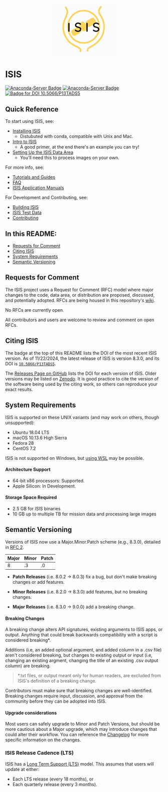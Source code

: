 <p align="center">
  <img src="isis/src/docsys/assets/img/image-source-files/ISIS_Logo.svg" alt="ISIS" width=200> 
</p>

# ISIS

[![Anaconda-Server Badge](https://anaconda.org/usgs-astrogeology/isis3/badges/version.svg)](https://anaconda.org/usgs-astrogeology/isis3)
[![Anaconda-Server Badge](https://anaconda.org/usgs-astrogeology/isis/badges/version.svg)](https://anaconda.org/usgs-astrogeology/isis)
[![Badge for DOI 10.5066/P13TADS5](https://img.shields.io/badge/DOI-10.5066%2FP13TADS5-blue)](https://doi.org/10.5066/P13TADS5)

## Quick Reference

To start using ISIS, see:

- [Installing ISIS](https://astrogeology.usgs.gov/docs/how-to-guides/environment-setup-and-maintenance/installing-isis-via-anaconda/)
    - Distubuted with conda, compatible with Unix and Mac.
- [Intro to ISIS](https://astrogeology.usgs.gov/docs/getting-started/using-isis-first-steps/introduction-to-isis/)
    - A good primer, at the end there's an example you can try!
- [Setting Up the ISIS Data Area](https://astrogeology.usgs.gov/docs/how-to-guides/environment-setup-and-maintenance/isis-data-area/)
    - You'll need this to process images on your own.

For more info, see:

- [Tutorials and Guides](https://astrogeology.usgs.gov/docs/)
- [FAQ](https://astrogeology.usgs.gov/docs/getting-started/using-isis-first-steps/isis-faq/)
- [ISIS Application Manuals](https://isis.astrogeology.usgs.gov)

For Development and Contributing, see:

- [Building ISIS](https://astrogeology.usgs.gov/docs/how-to-guides/isis-developer-guides/developing-isis3-with-cmake/)
- [ISIS Test Data](https://astrogeology.usgs.gov/docs/how-to-guides/isis-developer-guides/obtaining-maintaining-submitting-test-data/)
- [Contributing](https://astrogeology.usgs.gov/docs/how-to-guides/isis-developer-guides/contributing-to-isis/)

## In this README:

- [Requests for Comment](README.md#Requests-for-Comment)
- [Citing ISIS](README.md#Citing-ISIS)
- [System Requirements](README.md#system-requirements)
- [Semantic Versioning](README.md#Semantic-Versioning-and-It's-Role-in-Describing-the-Software)


## Requests for Comment
The ISIS project uses a Request for Comment (RFC) model where major changes to the code, data area, or distribution are proposed, discussed, and potentially adopted.  RFCs are being housed in this repository's [wiki](https://github.com/USGS-Astrogeology/ISIS3/wiki).

No RFCs are currently open.

All contributors and users are welcome to review and comment on open RFCs.

## Citing ISIS

The badge at the top of this README lists the DOI of the most recent ISIS version.  As of 11/22/2024, the latest release of ISIS is version 8.3.0, and its DOI is [`10.5066/P13TADS5`](https://doi.org/10.5066/P13TADS5).

The [Releases Page on GitHub](https://github.com/DOI-USGS/ISIS3/releases) lists the DOI for each version of ISIS.  Older versions may be listed on [Zenodo](https://doi.org/10.5281/zenodo.2563341).  It is good practice to cite the version of the software being used by the citing work, so others can reproduce your exact results.

## System Requirements

ISIS is supported on these UNIX variants (and may work on others, though unsupported):

-   Ubuntu 18.04 LTS
-   macOS 10.13.6 High Sierra
-   Fedora 28
-   CentOS 7.2

[//]: # ( These are all past their vendors' standard support, most EOL:         )
[//]: # ( Ubuntu 18.04LTS            Released 2018.04, ESS 2023.05, EOL 2028.04 )
[//]: # ( macOS 10.13.6 High Sierra  Released 2017.09,              EOL 2020.11 )
[//]: # ( Fedora 28                  Released 2018.05,              EOL 2019.05 )
[//]: # ( CentOS 7.2                 Released 2015.12,              EOL 2024.06 )

ISIS is not supported on Windows, but 
[using WSL](https://planetarygis.blogspot.com/2024/02/isis-and-asp-on-windows-11-wsl-take-3.html) 
may be possible.

#### Architecture Support

- 64-bit x86 processors: Supported. 
- Apple Silicon: In Development.

#### Storage Space Required

- 2.5 GB for ISIS binaries
- 10 GB up to multiple TB for mission data and processing large images



[//]: # ( Legacy ISIS Versions, links broken )

[//]: # ( ISIS 2  - http://isis.astrogeology.usgs.gov/Isis2/isis-bin/installation.cgi )

[//]: # ( ISIS3 3.5.2 - https://isis.astrogeology.usgs.gov/documents/LegacyInstallGuide/index.html )


## Semantic Versioning

Versions of ISIS now use a Major.Minor.Patch scheme (e.g., 8.3.0), detailed in [RFC 2](https://github.com/DOI-USGS/ISIS3/wiki/RFC2:-Release-Process#terms). 

| Major | Minor | Patch |
|-------|-------|-------|
| 8     | .3    | .0    |


- **Patch Releases** (i.e. 8.0.2 → 8.0.3) fix a bug, but don't make breaking changes or add features.

- **Minor Releases** (i.e. 8.2.0 → 8.3.0) add features, but no breaking changes.

- **Major Releases** (i.e. 8.3.0 → 9.0.0) add a breaking change.

#### Breaking Changes

A breaking change alters API signatures, existing arguments to ISIS apps, or output.  Anything that could break backwards compatibility with a script is considered breaking*.

Additions (i.e, an added optional argument, and added column in a .csv file) aren't considered breaking, but changes to existing output or input (i.e, changing an existing argment, changing the title of an existing .csv output column) are breaking.

> *.txt files, or output meant only for human readers, are excluded from ISIS's definition of a breaking change.

Contributors must make sure that breaking changes are well-identified.  Breaking changes require input, discussion, and approval from the community before they can be adopted into ISIS.

#### Upgrade considerations

Most users can safely upgrade to Minor and Patch Versions, but should be more cautious about a Major upgrade, which may introduce changes that could alter their workflow.  You can reference the [Changelog](https://github.com/USGS-Astrogeology/ISIS3/blob/dev/CHANGELOG.md) for more specific information on the changes.

### ISIS Release Cadence (LTS)
ISIS has a [Long Term Support (LTS)](https://github.com/USGS-Astrogeology/ISIS3/discussions/4691) model. This assumes that users will update at either:

  - Each LTS release (every 18 months), or 
  - Each quarterly release (every 3 months).
